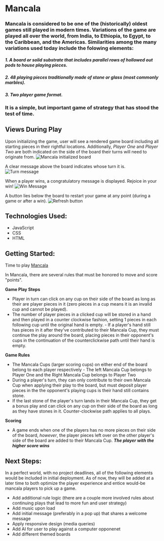 # Mancala
### Mancala is considered to be one of the (historically) oldest games still played in modern times. Variations of the game are played all over the world, from India, to Ethiopia, to Egypt, to the Caribbean, and the Americas. Similarities among the many variations used today include the folowing elements:
##### 1. A board or solid substrate that includes parallel rows of hollowed out pods to house playing pieces.
##### 2. 48 playing pieces traditionally made of stone or glass (most commonly marbles).
##### 3. Two player game format.
### It is a simple, but important game of strategy that has stood the test of time.




## Views During Play
Upon initializing the game, user will see a rendered game board including all starting pieces in their rightful locations. Additionally, *Player One* and *Player Two* are both indicated on the side of the board their turns will need to originate from.
![Mancala initialized board](https://i.imgur.com/qWlOpDo.png)

A clear message above the board indicates whose turn it is.
![Turn message](https://i.imgur.com/fXg7jSd.png)

When a player wins, a congratulatory message is displayed. Rejoice in your win!
![Win Message](https://i.imgur.com/h3Yz3MZ.png)

A button lies below the board to restart your game at any point (during a game or after a win).
![Refresh button](https://i.imgur.com/bSlCGJ7.png)




## Technologies Used:
- JavaScript
- CSS
- HTML




## Getting Started:
Time to play [Mancala](https://slrosky.github.io/mancala-game-project/)

In Mancala, there are several rules that must be honored to move and score "points".

**Game Play Steps**

- Player in turn can click on any cup on their side of the board as long as their are player pieces in it (zero pieces in a cup means it is an invalid cup and cannot be played).
- The number of player pieces in a clicked cup will be stored in a hand and then played in a counter clockwise fashion, setting 1 pieces in each following cup until  the original hand is empty.
        - If a player's hand still has pieces in it after they've contributed to their Mancala Cup, they must continue the play around the board, placing pieces in their opponent's cups in the continuation of the counterclickwise path until their hand is empty.

**Game Rules**

- The Mancala Cups (larger scoring cups) on either end of the board belong to each player respectively
        - The left Mancala Cup belongs to Player One and the Right Mancala Cup belongs to Player Two
- During a player's turn, they can only contribute to their own Mancala Cup when applying their play to the board, but must deposit player pieces in the the opponent's playing cups is their hand still contains stone.
- If the last stone of the player's turn lands in their Mancala Cup, they get a bonus play and can click on any cup on their side of the board as long as they have stones in it. Counter-clockwise path applies to all plays.

**Scoring**

- A game ends when one of the players has no more pieces on their side of the board, *however*, the player pieces left over on the other player's side of the board are added to their Mancala Cup.
__*The player with the higher score wins*__




## Next Steps:
In a perfect world, with no project deadlines, all of the following elements would be included in initial deployment. As of now, they will be added at a later time to both optimize the player experience and entice would-be mancala players to pick up a game.
- Add additional rule logic (there are a couple more involved rules about continuing plays that lead to more fun and user strategy)
- Add music upon load
- Add initial message (preferably in a pop up) that shares a welcome message
- Apply responsive design (media queries)
- Add AI for user to play against a computer opponenet
- Add different themed boards